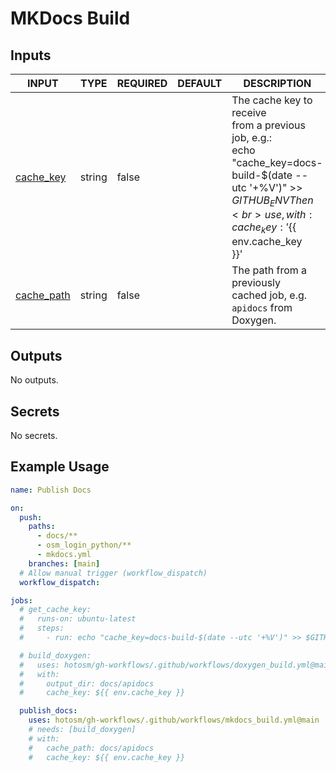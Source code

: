 # MKDocs Build

## Inputs

<!-- AUTO-DOC-INPUT:START - Do not remove or modify this section -->

|                             INPUT                              |  TYPE  | REQUIRED | DEFAULT |                                                                                      DESCRIPTION                                                                                      |
|----------------------------------------------------------------|--------|----------|---------|---------------------------------------------------------------------------------------------------------------------------------------------------------------------------------------|
|  <a name="input_cache_key"></a>[cache_key](#input_cache_key)   | string |  false   |         | The cache key to receive <br>from a previous job, e.g.: <br>echo "cache_key=docs-build-$(date --utc '+%V')" >> $GITHUB_ENV Then <br>use, with: cache_key: '${{ env.cache_key <br>}}'  |
| <a name="input_cache_path"></a>[cache_path](#input_cache_path) | string |  false   |         |                                                     The path from a previously <br>cached job, e.g. `apidocs` from <br>Doxygen.                                                       |

<!-- AUTO-DOC-INPUT:END -->

## Outputs

<!-- AUTO-DOC-OUTPUT:START - Do not remove or modify this section -->
No outputs.
<!-- AUTO-DOC-OUTPUT:END -->

## Secrets

<!-- AUTO-DOC-SECRETS:START - Do not remove or modify this section -->
No secrets.
<!-- AUTO-DOC-SECRETS:END -->

## Example Usage

```yaml
name: Publish Docs

on:
  push:
    paths:
      - docs/**
      - osm_login_python/**
      - mkdocs.yml
    branches: [main]
  # Allow manual trigger (workflow_dispatch)
  workflow_dispatch:

jobs:
  # get_cache_key:
  #   runs-on: ubuntu-latest
  #   steps:
  #     - run: echo "cache_key=docs-build-$(date --utc '+%V')" >> $GITHUB_ENV

  # build_doxygen:
  #   uses: hotosm/gh-workflows/.github/workflows/doxygen_build.yml@main
  #   with:
  #     output_dir: docs/apidocs
  #     cache_key: ${{ env.cache_key }}

  publish_docs:
    uses: hotosm/gh-workflows/.github/workflows/mkdocs_build.yml@main
    # needs: [build_doxygen]
    # with:
    #   cache_path: docs/apidocs
    #   cache_key: ${{ env.cache_key }}
```
